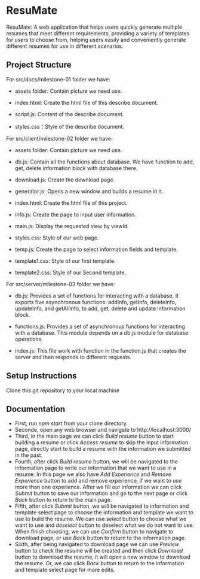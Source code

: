 
# ResuMate

ResuMate: A web application that helps users quickly generate multiple resumes that meet different requirements, providing a variety of templates for users to choose from, helping users easily and conveniently generate different resumes for use in different scenarios.

## Project Structure

For src/docs/milestone-01 folder we have:
- assets folder: Contain picture we need use.

- index.html: Create the html file of this describe document.

- script.js: Content of the describe document.

- styles.css：Style of the describe document.

For src/client/milestone-02 folder we have: 
- assets folder: Contain picture we need use.

- db.js: Contain all the functions about database. We have function to add, get, delete information block with database there. 

- download.js: Create the download page.

- generator.js: Opens a new window and builds a resume in it.

- index.html: Create the html file of this project.

- info.js: Create the page to input user information.

- main.js: Display the requested view by viewId.

- styles.css: Style of our web page.

- temp.js: Create the page to select information fields and template.

- template1.css: Style of our first template.

- template2.css: Style of our Second template.

For src/server/milestone-03 folder we have: 
- db.js: Provides a set of functions for interacting with a database. It exports five asynchronous functions: addInfo, getInfo, deleteInfo, updateInfo, and getAllInfo, to add, get, delete and update information block.

- functions.js: Provides a set of asynchronous functions for interacting with a database. This module depends on a db.js module for database operations. 

- index.js: This file work with function in the function.js that creates the server and then responds to different requests.

## Setup Instructions
Clone this git repository to your local machine

## Documentation
- First, run *npm start* from your clone directory.
- Seconde, open any web browser and navigate to http://localhost:3000/
- Third, in the main page we can click *Build resume* button to start building a resume or click *Access resume* to skip the input information page, directly start to build a resume with the information we submitted in the past.
- Fourth, after click *Build resume* button, we will be navigated to the information page to write our information that we want to use in a resume. In this page we also have *Add Experience* and *Remove Experience* button to add and remove experience, if we want to use more than one experience. After we fill our information we can click *Submit* button to save our information and go to the next page or click *Back* button to return to the main page.
- Fifth, after click *Submit* button, we will be navigated to information and template select page to choose the information and template we want to use to build the resume. We can use *select* button to choose what we want to use and *deselect* button to deselect what we do not want to use. When finish choosing, we can use *Confirm* button to navigate to download page, or use *Back* button to return to the information page.
- Sixth, after being navigated to download page we can use *Preview* button to check the resume will be created and then click *Download* button to download the resume, it will open a new window to download the resume. Or, we can click *Back* button to return to the information and template select page for more edits.
